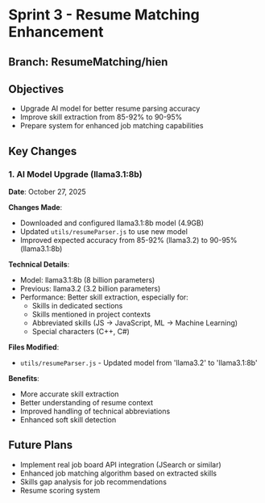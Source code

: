 # Sprint 3 - Resume Matching Enhancement

## Branch: ResumeMatching/hien

## Objectives
- Upgrade AI model for better resume parsing accuracy
- Improve skill extraction from 85-92% to 90-95%
- Prepare system for enhanced job matching capabilities

## Key Changes

### 1. AI Model Upgrade (llama3.1:8b)
**Date**: October 27, 2025

**Changes Made**:
- Downloaded and configured llama3.1:8b model (4.9GB)
- Updated `utils/resumeParser.js` to use new model
- Improved expected accuracy from 85-92% (llama3.2) to 90-95% (llama3.1:8b)

**Technical Details**:
- Model: llama3.1:8b (8 billion parameters)
- Previous: llama3.2 (3.2 billion parameters)
- Performance: Better skill extraction, especially for:
  - Skills in dedicated sections
  - Skills mentioned in project contexts
  - Abbreviated skills (JS → JavaScript, ML → Machine Learning)
  - Special characters (C++, C#)

**Files Modified**:
- `utils/resumeParser.js` - Updated model from 'llama3.2' to 'llama3.1:8b'

**Benefits**:
- More accurate skill extraction
- Better understanding of resume context
- Improved handling of technical abbreviations
- Enhanced soft skill detection

## Future Plans
- Implement real job board API integration (JSearch or similar)
- Enhanced job matching algorithm based on extracted skills
- Skills gap analysis for job recommendations
- Resume scoring system
